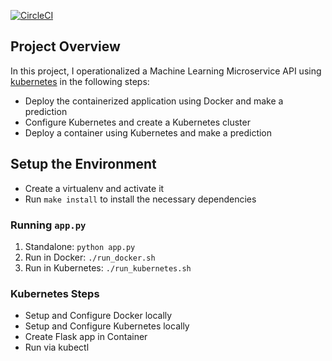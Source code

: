 [![CircleCI](https://circleci.com/gh/iDataist/p4/tree/main.svg?style=svg)](https://circleci.com/gh/iDataist/p4/tree/main)
## Project Overview

In this project, I operationalized a Machine Learning Microservice API using [kubernetes](https://kubernetes.io/) in the following steps:

* Deploy the containerized application using Docker and make a prediction
* Configure Kubernetes and create a Kubernetes cluster
* Deploy a container using Kubernetes and make a prediction

## Setup the Environment

* Create a virtualenv and activate it
* Run `make install` to install the necessary dependencies

### Running `app.py`

1. Standalone:  `python app.py`
2. Run in Docker:  `./run_docker.sh`
3. Run in Kubernetes:  `./run_kubernetes.sh`

### Kubernetes Steps

* Setup and Configure Docker locally
* Setup and Configure Kubernetes locally
* Create Flask app in Container
* Run via kubectl

